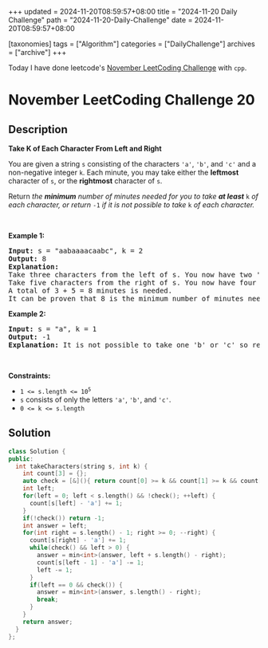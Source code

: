 +++
updated = 2024-11-20T08:59:57+08:00
title = "2024-11-20 Daily Challenge"
path = "2024-11-20-Daily-Challenge"
date = 2024-11-20T08:59:57+08:00

[taxonomies]
tags = ["Algorithm"]
categories = ["DailyChallenge"]
archives = ["archive"]
+++

Today I have done leetcode's [November LeetCoding Challenge](https://leetcode.com/problems/take-k-of-each-character-from-left-and-right/) with `cpp`.

<!-- more -->

# November LeetCoding Challenge 20

## Description

**Take K of Each Character From Left and Right**

<p>You are given a string <code>s</code> consisting of the characters <code>&#39;a&#39;</code>, <code>&#39;b&#39;</code>, and <code>&#39;c&#39;</code> and a non-negative integer <code>k</code>. Each minute, you may take either the <strong>leftmost</strong> character of <code>s</code>, or the <strong>rightmost</strong> character of <code>s</code>.</p>

<p>Return<em> the <strong>minimum</strong> number of minutes needed for you to take <strong>at least</strong> </em><code>k</code><em> of each character, or return </em><code>-1</code><em> if it is not possible to take </em><code>k</code><em> of each character.</em></p>

<p>&nbsp;</p>
<p><strong class="example">Example 1:</strong></p>

<pre>
<strong>Input:</strong> s = &quot;aabaaaacaabc&quot;, k = 2
<strong>Output:</strong> 8
<strong>Explanation:</strong> 
Take three characters from the left of s. You now have two &#39;a&#39; characters, and one &#39;b&#39; character.
Take five characters from the right of s. You now have four &#39;a&#39; characters, two &#39;b&#39; characters, and two &#39;c&#39; characters.
A total of 3 + 5 = 8 minutes is needed.
It can be proven that 8 is the minimum number of minutes needed.
</pre>

<p><strong class="example">Example 2:</strong></p>

<pre>
<strong>Input:</strong> s = &quot;a&quot;, k = 1
<strong>Output:</strong> -1
<strong>Explanation:</strong> It is not possible to take one &#39;b&#39; or &#39;c&#39; so return -1.
</pre>

<p>&nbsp;</p>
<p><strong>Constraints:</strong></p>

<ul>
	<li><code>1 &lt;= s.length &lt;= 10<sup>5</sup></code></li>
	<li><code>s</code> consists of only the letters <code>&#39;a&#39;</code>, <code>&#39;b&#39;</code>, and <code>&#39;c&#39;</code>.</li>
	<li><code>0 &lt;= k &lt;= s.length</code></li>
</ul>


## Solution

``` cpp
class Solution {
public:
  int takeCharacters(string s, int k) {
    int count[3] = {};
    auto check = [&](){ return count[0] >= k && count[1] >= k && count[2] >= k; };
    int left;
    for(left = 0; left < s.length() && !check(); ++left) {
      count[s[left] - 'a'] += 1;
    }
    if(!check()) return -1;
    int answer = left;
    for(int right = s.length() - 1; right >= 0; --right) {
      count[s[right] - 'a'] += 1;
      while(check() && left > 0) {
        answer = min<int>(answer, left + s.length() - right);
        count[s[left - 1] - 'a'] -= 1;
        left -= 1;
      }
      if(left == 0 && check()) {
        answer = min<int>(answer, s.length() - right);
        break;
      }
    }
    return answer;
  }
};
```
